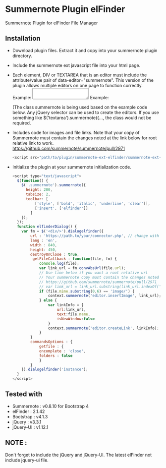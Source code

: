 # Summernote Plugin elFinder
Summernote Plugin for elFinder File Manager

## Installation
- Download plugin files. Extract it and copy into your summernote plugin directory.
- Include the summernote ext javascript file into your html page.
- Each element, DIV or TEXTAREA that is an editor must include the attribute/value pair of data-editor="summernote". This 		version of the plugin allows multiple editors on one page to function correctly.
	Example: <textarea id="sn1" name="sn1" class="summernote" data-editor="summernote"></textarea>
	Example: <div class="summernote" data-editor="summernote">
	(The class summernote is being used based on the example code below. Any jQuery selector can be used to create the 		editors. If you use something like $('textarea').summernote({..., the class would not be required.
- Includes code for images and file links. 
	Note that your copy of Summernote must contain the changes noted at the link below for root relative link to work.
	https://github.com/summernote/summernote/pull/2971

    ```javascript
    <script src="path/to/plugin/summernote-ext-elfinder/summernote-ext-elfinder.js"></script>
    ```


- Initialize the plugin at your summernote initialization code.

    ```javascript
    <script type="text/javascript">
      $(function() {
        $('.summernote').summernote({
          height: 200,
          tabsize: 2,
          toolbar: [
              ['style', ['bold', 'italic', 'underline', 'clear']],
              ['insert', ['elfinder']]
            ]
        });
      });
      function elfinderDialog() {
      	var fm = $('<div/>').dialogelfinder({
      		url : 'https://path.to/your/connector.php', // change with the url of your connector
      		lang : 'en',
      		width : 840,
      		height: 450,
      		destroyOnClose : true,
      		 getFileCallback : function(file, fm) {
                console.log(file);
                var link_url = fm.convAbsUrl(file.url);
                // Use line below if you want a root relative url
                // Your summernote copy must contain the changes noted at the link below for root relative link to work.
                // https://github.com/summernote/summernote/pull/2971
                // var link_url = link_url.substring(link_url.indexOf('/', 8));
				if (file.mime.substring(0,6) == 'image/') {
	                context.summernote('editor.insertImage', link_url);
				} else {
					var linkInfo = {
						url:link_url,
						text:file.name,
						isNewWindow:false
					}
					context.summernote('editor.createLink', linkInfo);
				}
            }
      		commandsOptions : {
      			getfile : {
      			oncomplete : 'close',
      			folders : false
      			}
      		}
      	}).dialogelfinder('instance');
      }
    </script>
    ```

## Tested with
- Summernote : v0.8.10 for Bootstrap 4
- elFinder : 2.1.42
- Bootstrap : v4.1.3
- jQuery : v3.3.1
- jQuery-UI : v1.12.1

## NOTE :
Don't forget to include the jQuery and jQuery-UI. The latest elFinder not include jquery-ui file.

